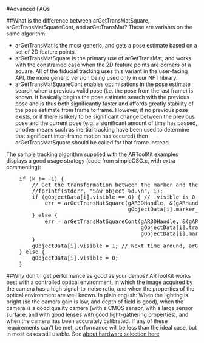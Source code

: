 #Advanced FAQs

##What is the difference between arGetTransMatSquare, arGetTransMatSquareCont, and arGetTransMat?
These are variants on the same algorithm:

- arGetTransMat is the most generic, and gets a pose estimate based on a set of 2D feature points.
- arGetTransMatSquare is the primary use of arGetTransMat, and works with the constrained case when the 2D feature points are corners of a square. All of the fiducial tracking uses this variant in the user-facing API, the more generic version being used only in our NFT library.
- arGetTransMatSquareCont enables optimisations in the pose estimate search when a previous valid pose (i.e. the pose from the last frame) is known. It basically begins the pose estimate search with the previous pose and is thus both significantly faster and affords greatly stability of the pose estimate from frame to frame. However, if no previous pose exists, or if there is likely to be significant change between the previous pose and the current pose (e.g. a significant amount of time has passed, or other means such as inertial tracking have been used to determine that significant inter-frame motion has occured) then arGetTransMatSquare should be called for that frame instead.

The sample tracking algorithm supplied with the ARToolKit examples displays a good usage strategy (code from simpleOSG.c, with extra commenting):
<pre>
    if (k != -1) {
        // Get the transformation between the marker and the real camera.
        //fprintf(stderr, "Saw object %d.\n", i);
        if (gObjectData[i].visible == 0) { // .visible is 0 when the marker was not seen in the previous frame.
            err = arGetTransMatSquare(gAR3DHandle, &(gARHandle->markerInfo[k]),
                                      gObjectData[i].marker_width, gObjectData[i].trans);
        } else {
            err = arGetTransMatSquareCont(gAR3DHandle, &(gARHandle->markerInfo[k]),
                                          gObjectData[i].trans,
                                          gObjectData[i].marker_width, gObjectData[i].trans);
        }
        gObjectData[i].visible = 1; // Next time around, arGetTransMatSquareCont will be used.
    } else {
        gObjectData[i].visible = 0;
    }
</pre>

##Why don't I get performance as good as your demos?
ARToolKit works best with a controlled optical environment, in which the image acquired by the camera has a high signal-to-noise ratio, and when the properties of the optical environment are well known. In plain english: When the lighting is bright (so the camera gain is low, and depth of field is good), when the camera is a good quality camera (with a CMOS sensor, with a large sensor surface, and with good lenses with good light-gathering properties), and when the camera has been accurately calibrated. If any of these requirements can't be met, performance will be less than the ideal case, but in most cases still usable. See [about hardware selection here][about_hardware_selection]

[about_hardware_selection]: Advanced:about_hardware_selection